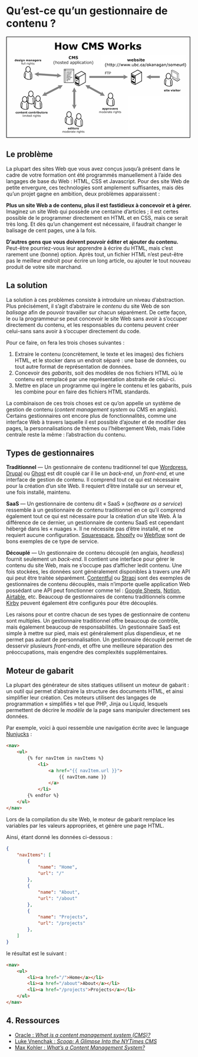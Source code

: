# Qu’est-ce qu’un gestionnaire de contenu ?

![Schéma d’un CMS](how-cms-works.gif)

## Le problème

La plupart des sites Web que vous avez conçus jusqu’à présent dans le cadre de votre formation ont été programmés manuellement à l’aide des langages de base du Web : HTML, CSS et Javascript. Pour des site Web de petite envergure, ces technologies sont amplement suffisantes, mais dès qu’un projet gagne en ambition, deux problèmes apparaissent :

**Plus un site Web a de contenu, plus il est fastidieux à concevoir et à gérer.** Imaginez un site Web qui possède une centaine d’articles ; il est certes possible de le programmer directement en HTML et en CSS, mais ce serait très long. Et dès qu’un changement est nécessaire, il faudrait changer le balisage de cent pages, une à la fois.

**D’autres gens que vous doivent pouvoir éditer et ajouter du contenu.** Peut-être pourriez-vous leur apprendre à écrire du HTML, mais c’est rarement une (bonne) option. Après tout, un fichier HTML n’est peut-être pas le meilleur endroit pour écrire un long article, ou ajouter le tout nouveau produit de votre site marchand.

## La solution

La solution à ces problèmes consiste à introduire un niveau d’abstraction. Plus précisément, il s’agit d’abstraire le *contenu* du site Web de son *balisage* afin de pouvoir travailler sur chacun séparément. De cette façon, le ou la programmeur·se peut concevoir le site Web sans avoir à s’occuper directement du contenu, et les responsables du contenu peuvent créer celui-sans sans avoir à s’occuper directement du code.

Pour ce faire, on fera les trois choses suivantes :

1. Extraire le contenu (concrètement, le texte et les images) des fichiers HTML, et le stocker dans un endroit séparé : une base de données, ou tout autre format de représentation de données.
2. Concevoir des *gabarits*, soit des modèles de nos fichiers HTML où le contenu est remplacé par une représentation abstraite de celui-ci.
3. Mettre en place un programme qui ingère le contenu et les gabarits, puis les combine pour en faire des fichiers HTML standards.

La combinaison de ces trois choses est ce qu’on appelle un système de gestion de contenu (*content management system* ou CMS en anglais). Certains gestionnaires ont encore plus de fonctionnalités, comme une interface Web à travers laquelle il est possible d’ajouter et de modifier des pages, la personnalisations de thèmes ou l’hébergement Web, mais l’idée centrale reste la même : l’abstraction du contenu.

## Types de gestionnaires

**Traditionnel** — Un gestionnaire de contenu traditionnel tel que [Wordpress](https://wordpress.org), [Drupal](https://www.drupal.org) ou [Ghost](https://ghost.org) est dit couplé car il lie un *back-end*, un *front-end*, et une interface de gestion de contenu. Il comprend tout ce qui est nécessaire pour la création d’un site Web. Il requiert d’être installé sur un serveur et, une fois installé, maintenu.

**SaaS** — Un gestionnaire de contenu dit « SaaS » (*software as a service*) ressemble à un gestionnaire de contenu traditionnel en ce qu’il comprend également tout ce qui est nécessaire pour la création d’un site Web. À la différence de ce dernier, un gestionnaire de contenu SaaS est cependant hébergé dans les « nuages ». Il ne nécessite pas d’être installé, et ne requiert aucune configuration. [Squarespace](https://www.squarespace.com), [Shopify](https://www.shopify.com/ca) ou [Webflow](https://webflow.com) sont de bons exemples de ce type de service.

**Découplé** — Un gestionnaire de contenu découplé (en anglais, *headless*) fournit seulement un *back-end*. Il contient une interface pour gérer le contenu du site Web, mais ne s’occupe pas d’afficher ledit contenu. Une fois stockées, les données sont généralement disponibles à travers une API qui peut être traitée séparément. [Contentful](https://www.contentful.com) ou [Strapi](https://strapi.io) sont des exemples de gestionnaires de contenu découplés, mais n’importe quelle application Web possédant une API peut fonctionner comme tel : [Google Sheets](https://www.google.ca/sheets/about/), [Notion](https://www.notion.so), [Airtable](https://www.airtable.com), etc. Beaucoup de gestionnaires de contenu traditionnels comme [Kirby](https://kql.getkirby.com) peuvent également être configurés pour être découplés.

Les raisons pour et contre chacun de ses types de gestionnaire de contenu sont multiples. Un gestionnaire traditionnel offre beaucoup de contrôle, mais également beaucoup de responsabilités. Un gestionnaire SaaS est simple à mettre sur pied, mais est généralement plus dispendieux, et ne permet pas autant de personnalisation. Un gestionnaire découplé permet de desservir plusieurs *front-ends*, et offre une meilleure séparation des préoccupations, mais engendre des complexités supplémentaires.

## Moteur de gabarit

La plupart des générateur de sites statiques utilisent un moteur de gabarit : un outil qui permet d’abstraire la structure des documents HTML, et ainsi simplifier leur création. Ces moteurs utilisent des langages de programmation « simplifiés » tel que PHP, Jinja ou Liquid, lesquels permettent de décrire le *modèle* de la page sans manipuler directement ses données.

Par exemple, voici à quoi ressemble une navigation écrite avec le language [Nunjucks](https://mozilla.github.io/nunjucks/) :

```html
<nav>
	<ul>
		{% for navItem in navItems %}
			<li>
				<a href="{{ navItem.url }}">
					{{ navItem.name }}
				</a>
			</li>
		{% endfor %}
	</ul>
</nav>
```

Lors de la compilation du site Web, le moteur de gabarit remplace les variables par les valeurs appropriées, et génère une page HTML. 

Ainsi, étant donné les données ci-dessous :

```json
{
	"navItems": [
		{
			"name": "Home",
			"url": "/"
		},
		{
			"name": "About",
			"url": "/about"
		},
		{
			"name": "Projects",
			"url": "/projects"
		},
	]
}
```

le résultat est le suivant : 

```html
<nav>
	<ul>
		<li><a href="/">Home</a></li>
		<li><a href="/about">About</a></li>
		<li><a href="/projects">Projects</a></li>
	</ul>
</nav>
```

## 4. Ressources

-   [Oracle : _What is a content management system (CMS)?_](https://www.oracle.com/ca-en/content-management/what-is-cms/)
-   [Luke Vnenchak : _Scoop: A Glimpse Into the NYTimes CMS_](https://open.nytimes.com/scoop-a-glimpse-into-the-nytimes-cms-ae54b266d018)
-   [Max Kohler : _What’s a Content Management System?_](https://www.maxkohler.com/posts/2021-11-20-whats-a-cms/)

